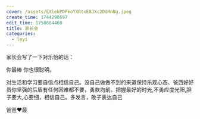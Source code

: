 ```yaml
---
cover: /assets/EXlebPDPkoYXRtxE8JXc2DdMnNg.jpeg
create_time: 1744290697
edit_time: 1750684460
title: 家长会
categories:
  - leyi
---
```



家长会写了一下对乐怡的话：

你最棒 你也很聪明。

对生活和学习要自信点相信自己。没自己做做不到的来道保持乐观心态、爸西好好员你坚强的后盾有任何困难都不要，勇款均前。把握最好的时光,不勇应度光阳,胆子要大,心要细，相信自己。多发言，敢子表达自己

爸爸❤最

